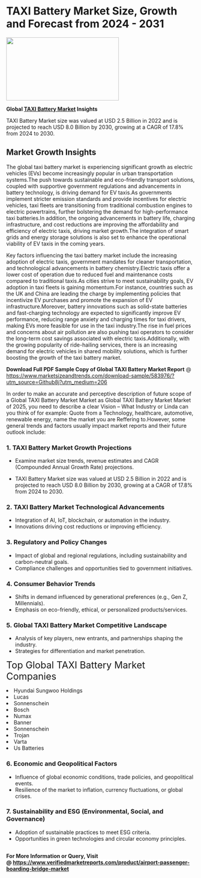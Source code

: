 <H1>TAXI Battery Market Size, Growth and Forecast from 2024 - 2031</H1><img class="aligncenter size-medium wp-image-584254" src="https://thirdeyenews.in/wp-content/uploads/2024/09/Global-Market-Research-300x168.jpeg" alt="" width="300" height="168" /><p><strong>Global&nbsp;<a href="https://www.marketsizeandtrends.com/download-sample/583976/?utm_source=Github8j?utm_medium=206">TAXI Battery Market</a> Insights</strong></p><p>TAXI Battery Market size was valued at USD 2.5 Billion in 2022 and is projected to reach USD 8.0 Billion by 2030, growing at a CAGR of 17.8% from 2024 to 2030.</p><p><h2>Market Growth Insights</h2> <p>The global taxi battery market is experiencing significant growth as electric vehicles (EVs) become increasingly popular in urban transportation systems.The push towards sustainable and eco-friendly transport solutions, coupled with supportive government regulations and advancements in battery technology, is driving demand for EV taxis.As governments implement stricter emission standards and provide incentives for electric vehicles, taxi fleets are transitioning from traditional combustion engines to electric powertrains, further bolstering the demand for high-performance taxi batteries.In addition, the ongoing advancements in battery life, charging infrastructure, and cost reductions are improving the affordability and efficiency of electric taxis, driving market growth.The integration of smart grids and energy storage solutions is also set to enhance the operational viability of EV taxis in the coming years.</p> <p>Key factors influencing the taxi battery market include the increasing adoption of electric taxis, government mandates for cleaner transportation, and technological advancements in battery chemistry.Electric taxis offer a lower cost of operation due to reduced fuel and maintenance costs compared to traditional taxis.As cities strive to meet sustainability goals, EV adoption in taxi fleets is gaining momentum.For instance, countries such as the UK and China are leading the charge by implementing policies that incentivize EV purchases and promote the expansion of EV infrastructure.Moreover, battery innovations such as solid-state batteries and fast-charging technology are expected to significantly improve EV performance, reducing range anxiety and charging times for taxi drivers, making EVs more feasible for use in the taxi industry.The rise in fuel prices and concerns about air pollution are also pushing taxi operators to consider the long-term cost savings associated with electric taxis.Additionally, with the growing popularity of ride-hailing services, there is an increasing demand for electric vehicles in shared mobility solutions, which is further boosting the growth of the taxi battery market.<p><span class=""><strong>Download Full PDF Sample Copy of Global TAXI Battery Market Report</strong> @ <a href="https://www.marketsizeandtrends.com/download-sample/583976/?utm_source=Github8j?utm_medium=206" target="_blank">https://www.marketsizeandtrends.com/download-sample/583976/?utm_source=Github8j?utm_medium=206</a></span></p><p>In order to make an accurate and perceptive description of future scope of a Global&nbsp;TAXI Battery Market Market as Global&nbsp;TAXI Battery Market Market of 2025, you need to describe a clear Vision &ndash; What Industry or Linda can you think of for example: Quote from a Technology, healthcare, automotive, renewable energy, name the market you are Reffering to.However, some general trends and factors usually impact market reports and their future outlook include:</p><h3>1.&nbsp;<strong>TAXI Battery Market Growth Projections</strong></h3><ul><li>Examine market size trends, revenue estimates and CAGR (Compounded Annual Growth Rate) projections.</li><li><p>TAXI Battery Market size was valued at USD 2.5 Billion in 2022 and is projected to reach USD 8.0 Billion by 2030, growing at a CAGR of 17.8% from 2024 to 2030.</p></li></ul><h3>2.&nbsp;<strong>TAXI Battery Market Technological Advancements</strong></h3><ul><li>Integration of AI, IoT, blockchain, or automation in the industry.</li><li>Innovations driving cost reductions or improving efficiency.</li></ul><h3>3.&nbsp;<strong>Regulatory and Policy Changes</strong></h3><ul><li>Impact of global and regional regulations, including sustainability and carbon-neutral goals.</li><li>Compliance challenges and opportunities tied to government initiatives.</li></ul><h3>4.&nbsp;<strong>Consumer Behavior Trends</strong></h3><ul><li>Shifts in demand influenced by generational preferences (e.g., Gen Z, Millennials).</li><li>Emphasis on eco-friendly, ethical, or personalized products/services.</li></ul><h3>5.&nbsp;<strong>Global TAXI Battery Market Competitive Landscape</strong></h3><ul><li>Analysis of key players, new entrants, and partnerships shaping the industry.</li><li>Strategies for differentiation and market penetration.</li></ul><p data-pm-slice="1 1 []"><span style="color: inherit; font-family: inherit; font-size: 25px;">Top Global TAXI Battery Market Companies</span></p><div class="" data-test-id=""><p><li>Hyundai Sungwoo Holdings</li><li> Lucas</li><li> Sonnenschein</li><li> Bosch</li><li> Numax</li><li> Banner</li><li> Sonnenschein</li><li> Trojan</li><li> Varta</li><li> Us Batteries</li></p></div><h3>6.&nbsp;<strong>Economic and Geopolitical Factors</strong></h3><ul><li>Influence of global economic conditions, trade policies, and geopolitical events.</li><li>Resilience of the market to inflation, currency fluctuations, or global crises.</li></ul><h3>7.&nbsp;<strong>Sustainability and ESG (Environmental, Social, and Governance)</strong></h3><ul><li>Adoption of sustainable practices to meet ESG criteria.</li><li>Opportunities in green technologies and circular economy principles.</li></ul><h2><strong style="font-size: 14px;">For More Information or Query, Visit @&nbsp;</strong><a style="background-color: #ffffff; font-size: 14px;" href="https://www.marketsizeandtrends.com/report/taxi-battery-market/" target="_blank">https://www.verifiedmarketreports.com/product/airport-passenger-boarding-bridge-market</a></h2>